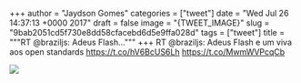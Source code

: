 
+++
author = "Jaydson Gomes"
categories = ["tweet"]
date = "Wed Jul 26 14:37:13 +0000 2017"
draft = false
image = "{TWEET_IMAGE}"
slug = "9bab2051cd5f730e8dd58cfacebd6d5e9ffa028d"
tags = ["tweet"]
title = """RT @braziljs: Adeus Flash..."""
+++
RT @braziljs: Adeus Flash e um viva aos open standards https://t.co/hV6BcUS6Lh https://t.co/MwmWVPcqCb

![](/images/tweet-media/890219458811359232-DFqw89aXcAEHM5I.jpg)